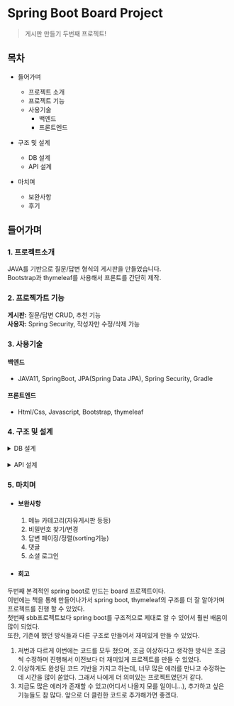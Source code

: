 # Spring Boot Board Project
> 게시판 만들기 두번째 프로젝트!

## 목차
- 들어가며
    - 프로젝트 소개
    - 프로젝트 기능
    - 사용기술
        - 백엔드
        - 프론트엔드

- 구조 및 설계
    - DB 설계
    - API 설계

- 마치며
    - 보완사항
    - 후기


## 들어가며
### 1. 프로젝트소개
JAVA를 기반으로 질문/답변 형식의 게시판을 만들었습니다.  
Bootstrap과 thymeleaf를 사용해서 프론트를 간단히 제작.
### 2. 프로젝가트 기능
**게시판:** 질문/답변 CRUD, 추천 기능  
**사용자:** Spring Security, 작성자만 수정/삭제 가능

### 3. 사용기술
#### 백엔드
- JAVA11, SpringBoot, JPA(Spring Data JPA), Spring Security, Gradle
#### 프론트엔드
- Html/Css, Javascript, Bootstrap, thymeleaf

### 4. 구조 및 설계
  <details>
    <summary>DB 설계</summary>

![DBarchitecture](./img/DBarchitecture.png)

  </details>
  <br />
  <details>

  <summary>API 설계</summary>

- #### 질문API

![questionAPI](./img/questionAPI.png)
- #### 답변API

![answerAPI](./img/answerAPI.png)
- #### 유저API

![userAPI](./img/userAPI.png)
  </details>

### 5. 마치며
- #### 보완사항
    1. 메뉴 카테고리(자유게시판 등등)
    2. 비밀번호 찾기/변경
    3. 답변 페이징/정렬(sorting기능)
    4. 댓글
    5. 소셜 로그인

- #### 회고  
두번째 본격적인 spring boot로 만드는 board 프로젝트이다.  
이번에는 책을 통해 만들어나가서 spring boot, thymeleaf의 구조를 더 잘 알아가며 프로젝트를 진행 할 수 있었다.  
첫번째 sbb프로젝트보다 spring boot를 구조적으로 제대로 알 수 있어서 훨씬 배움이 많이 되었다.  
또한, 기존에 했던 방식들과 다른 구조로 만들어서 재미있게 만들 수 있었다.  
1. 저번과 다르게 이번에는 코드를 모두 쳤으며, 조금 이상하다고 생각한 방식은 조금씩 수정하며 진행해서 이전보다 더 재미있게 프로젝트를 만들 수 있었다.  
2. 이상하게도 완성된 코드 기반을 가지고 하는데, 너무 많은 에러를 만나고 수정하는데 시간을 많이 쏟았다. 그래서 나에게 더 의미있는 프로젝트였던거 같다.
3. 지금도 많은 에러가 존재할 수 있고(어디서 나올지 모를 일이니...), 추가하고 싶은 기능들도 참 많다. 앞으로 더 클린한  코드로 추가해가면 좋겠다.
